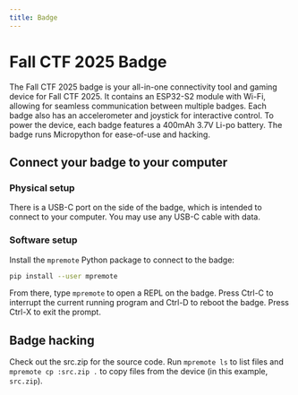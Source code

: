 ```yaml
---
title: Badge
---
```

# Fall CTF 2025 Badge

The Fall CTF 2025 badge is your all-in-one connectivity tool and gaming device for Fall CTF 2025. It contains an ESP32-S2 module with Wi-Fi, allowing for seamless communication between multiple badges. Each badge also has an accelerometer and joystick for interactive control. To power the device, each badge features a 400mAh 3.7V Li-po battery. The badge runs Micropython for ease-of-use and hacking.

## Connect your badge to your computer

### Physical setup

There is a USB-C port on the side of the badge, which is intended to connect to your computer. You may use any USB-C cable with data.

### Software setup

Install the `mpremote` Python package to connect to the badge:
```sh
pip install --user mpremote
```

From there, type `mpremote` to open a REPL on the badge. Press Ctrl-C to interrupt the current running program and Ctrl-D to reboot the badge. Press Ctrl-X to exit the prompt.

## Badge hacking

Check out the src.zip for the source code. Run `mpremote ls` to list files and `mpremote cp :src.zip .` to copy files from the device (in this example, `src.zip`).
